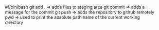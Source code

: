 #!/bin/bash
git add . => adds files to staging area
git commit => adds a message for the commit
git push => adds the repository to github remotely
pwd => used to print the absolute path name of the current working directory
